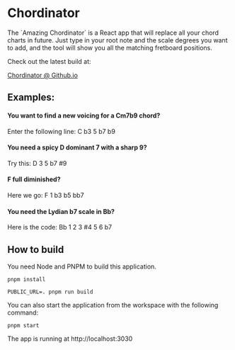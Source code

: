 # Chordinator

The `Amazing Chordinator´ is a React app that will replace all your chord charts in future.
Just type in your root note and the scale degrees you want to add, and the tool will show
you all the matching fretboard positions.

Check out the latest build at:

[Chordinator @ Github.io](https://barry-ballantines.github.io/Chordinator/build/index.html)

## Examples:

#### You want to find a new voicing for a Cm7b9 chord?

Enter the following line: C b3 5 b7 b9


#### You need a spicy D dominant 7 with a sharp 9?

Try this: D 3 5 b7 #9

#### F full diminished?

Here we go: F 1 b3 b5 bb7


#### You need the Lydian b7 scale in Bb?

Here is the code: Bb 1 2 3 #4 5 6 b7


## How to build

You need Node and PNPM to build this application.

    pnpm install
    
    PUBLIC_URL=. pnpm run build
    
You can also start the application from the workspace with the following command:

    pnpm start
    
The app is running at http://localhost:3030

